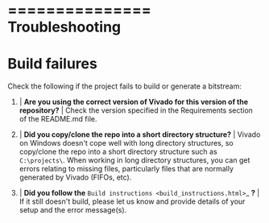 ===============
Troubleshooting
===============

Build failures
==============

Check the following if the project fails to build or generate a bitstream:

1. | **Are you using the correct version of Vivado for this version of the repository?**
   | Check the version specified in the Requirements section of the README.md file.

2. | **Did you copy/clone the repo into a short directory structure?**
   | Vivado on Windows doesn't cope well with long directory structures, so copy/clone the repo into a short directory structure such as
     ``C:\projects\``. When working in long directory structures, you can get errors relating to missing files, particularly files 
     that are normally generated by Vivado (FIFOs, etc).

3. | **Did you follow the** `Build instructions <build_instructions.html>`_ **?**
   | If it still doesn't build, please let us know and provide details of your setup and the error message(s).

